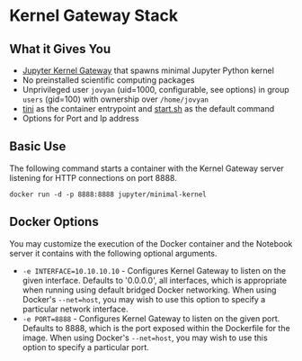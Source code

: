 # Kernel Gateway Stack

## What it Gives You
* [Jupyter Kernel Gateway](https://github.com/jupyter-incubator/kernel_gateway) that spawns minimal Jupyter Python kernel
* No preinstalled scientific computing packages
* Unprivileged user `jovyan` (uid=1000, configurable, see options) in group `users` (gid=100) with ownership over `/home/jovyan`
* [tini](https://github.com/krallin/tini) as the container entrypoint and [start.sh](./start.sh) as the default command
* Options for Port and Ip address


## Basic Use

The following command starts a container with the Kernel Gateway server listening for HTTP connections on port 8888.

```
docker run -d -p 8888:8888 jupyter/minimal-kernel
```

## Docker Options

You may customize the execution of the Docker container and the Notebook server it contains with the following optional arguments.

* `-e INTERFACE=10.10.10.10` - Configures Kernel Gateway to listen on the given interface. Defaults to '0.0.0.0', all interfaces, which is appropriate when running using default bridged Docker networking. When using Docker's `--net=host`, you may wish to use this option to specify a particular network interface.
* `-e PORT=8888` - Configures Kernel Gateway to listen on the given port. Defaults to 8888, which is the port exposed within the Dockerfile for the image. When using Docker's `--net=host`, you may wish to use this option to specify a particular port.
